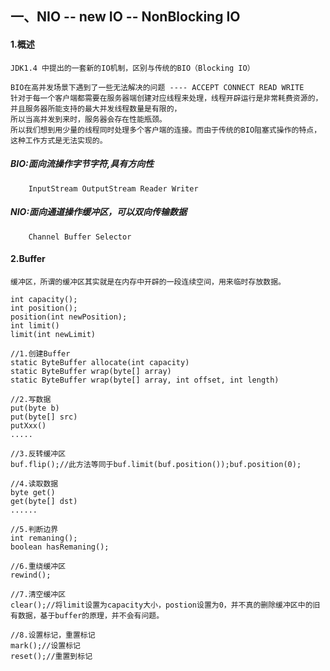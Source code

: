 ## 一、NIO -- new IO  -- NonBlocking IO

#### 1.概述
	JDK1.4 中提出的一套新的IO机制，区别与传统的BIO（Blocking IO）

	BIO在高并发场景下遇到了一些无法解决的问题 ---- ACCEPT CONNECT READ WRITE
	针对于每一个客户端都需要在服务器端创建对应线程来处理，线程开辟运行是非常耗费资源的，并且服务器所能支持的最大并发线程数量是有限的，
	所以当高并发到来时，服务器会存在性能瓶颈。
	所以我们想到用少量的线程同时处理多个客户端的连接。而由于传统的BIO阻塞式操作的特点，这种工作方式是无法实现的。

##### BIO:面向流操作字节字符,具有方向性
		InputStream OutputStream Reader Writer
##### NIO:面向通道操作缓冲区，可以双向传输数据
		Channel	Buffer Selector


#### 2.Buffer
	缓冲区，所谓的缓冲区其实就是在内存中开辟的一段连续空间，用来临时存放数据。

	int capacity();
	int position();
	position(int newPosition);
	int limit()
	limit(int newLimit)
		
	//1.创建Buffer
	static ByteBuffer allocate(int capacity)  
	static ByteBuffer wrap(byte[] array) 
	static ByteBuffer wrap(byte[] array, int offset, int length)  

	//2.写数据
	put(byte b) 
	put(byte[] src) 
	putXxx()
	.....

	//3.反转缓冲区
	buf.flip();//此方法等同于buf.limit(buf.position());buf.position(0);

	//4.读取数据
	byte get() 
	get(byte[] dst) 
	......

	//5.判断边界
	int remaning();
	boolean hasRemaning();

	//6.重绕缓冲区
	rewind();

	//7.清空缓冲区
	clear();//将limit设置为capacity大小，postion设置为0，并不真的删除缓冲区中的旧有数据，基于buffer的原理，并不会有问题。

	//8.设置标记，重置标记
	mark();//设置标记
	reset();//重置到标记

